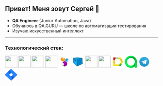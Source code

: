 ## Привет! Меня зовут Сергей 👋

- **QA Engineer** (Junior Automation, Java)  
- Обучаюсь в QA.GURU — школе по автоматизации тестирования
- Изучаю искусственный интеллект 
___

### Технологический стек:
<p>
<img src="https://cdn.jsdelivr.net/gh/devicons/devicon@latest/icons/java/java-original-wordmark.svg" height="40" width="40" />
<img src="https://cdn.jsdelivr.net/gh/devicons/devicon@latest/icons/intellij/intellij-original.svg" height="40" width="40" />
<img src="https://cdn.jsdelivr.net/gh/devicons/devicon@latest/icons/github/github-original.svg" height="40" width="40" />
<img src="https://cdn.jsdelivr.net/gh/devicons/devicon@latest/icons/junit/junit-original.svg" height="40" width="40" />
<img src="icons/Selenide.svg" height="40" width="40" />
<img src="icons/Selenoid.svg" height="40" width="40" />
<img src="https://cdn.jsdelivr.net/gh/devicons/devicon@latest/icons/gradle/gradle-original.svg" height="40" width="40" />
<img src="https://cdn.jsdelivr.net/gh/devicons/devicon@latest/icons/jenkins/jenkins-original.svg" height="40" width="40" />
<img src="icons/Allure_Report.svg" height="40" width="40" />
<img src="icons/AllureTestOps.svg" height="40" width="40" />
<img src="icons/Telegram.svg" height="40" width="40" />
<img src="icons/Jira.svg" height="40" width="40" />
<p>